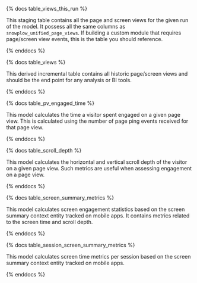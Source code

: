{% docs table_views_this_run %}

This staging table contains all the page and screen views for the given run of the model. It possess all the same columns as `snowplow_unified_page_views`. If building a custom module that requires page/screen view events, this is the table you should reference.

{% enddocs %}


{% docs table_views %}

This derived incremental table contains all historic page/screen views and should be the end point for any analysis or BI tools.

{% enddocs %}


{% docs table_pv_engaged_time %}

This model calculates the time a visitor spent engaged on a given page view. This is calculated using the number of page ping events received for that page view.

{% enddocs %}

{% docs table_scroll_depth %}

This model calculates the horizontal and vertical scroll depth of the visitor on a given page view. Such metrics are useful when assessing engagement on a page view.

{% enddocs %}

{% docs table_screen_summary_metrics %}

This model calculates screen engagement statistics based on the screen summary context entity tracked on mobile apps.
It contains metrics related to the screen time and scroll depth.

{% enddocs %}

{% docs table_session_screen_summary_metrics %}

This model calculates screen time metrics per session based on the screen summary context entity tracked on mobile apps.

{% enddocs %}
